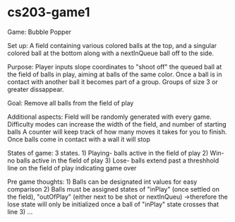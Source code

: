 # cs203-game1

Game: Bubble Popper

Set up: A field containing various colored balls at the top, and a singular colored ball at the bottom along with a nextInQueue
        ball off to the side.

Purpose: Player inputs slope coordinates to "shoot off" the queued ball at the field of balls in play, aiming at balls of the
        same color. Once a ball is in contact with another ball it becomes part of a group.
        Groups of size 3 or greater dissappear.

Goal: Remove all balls from the field of play

Additional aspects: Field will be randomly generated with every game.
                    Difficulty modes can increase the width of the field, and number of starting balls
                    A counter will keep track of how many moves it takes for you to finish.
                    Once balls come in contact with a wall it will stop
  
  States of game: 3 states. 
          1) Playing- balls active in the field of play
          2) Win- no balls active in the field of play
          3) Lose- balls extend past a threshhold line on the field of play indicating game over

Pre game thoughts:
    1) Balls can be designated int values for easy comparison
    2) Balls must be assigned states of "inPlay" (once settled on the field), "outOfPlay" 
      (either next to be shot or nextInQueu)
      ->therefore the lose state will only be initialized once a ball of "inPlay" state crosses that line
    3) ...
    
    
